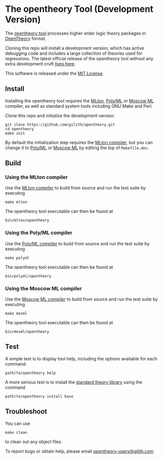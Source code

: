 The opentheory Tool (Development Version)
=========================================

The [opentheory tool][] processes higher order logic theory packages in [OpenTheory][] format.

Cloning this repo will install a development version, which has active debugging code and includes a large collection of theories used for regressions. The latest official release of the opentheory tool without any extra development cruft [lives here][opentheory tool].

This software is released under the [MIT License][].

Install
-------

Installing the opentheory tool requires the [MLton][], [Poly/ML][] or [Moscow ML][] compiler, as well as standard system tools including GNU Make and Perl.

Clone this repo and initialize the development version:

    git clone https://github.com/gilith/opentheory.git
    cd opentheory
    make init

By default the initialization step requires the [MLton compiler][Mlton], but you can change it to [Poly/ML][] or [Moscow ML][] by editing the top of `Makefile.dev`.

Build
-----

### Using the MLton compiler

Use the [MLton compiler][MLton] to build from source and run the test suite by executing

    make mlton

The opentheory tool executable can then be found at

    bin/mlton/opentheory

### Using the Poly/ML compiler

Use the [Poly/ML compiler][Poly/ML] to build from source and run the test suite by executing

    make polyml

The opentheory tool executable can then be found at

    bin/polyml/opentheory

### Using the Moscow ML compiler

Use the [Moscow ML compiler][Moscow ML] to build from source and run the test suite by executing

    make mosml

The opentheory tool executable can then be found at

    bin/mosml/opentheory

Test
----

A simple test is to display tool help, including the options available for each command:

    path/to/opentheory help

A more serious test is to install the [standard theory library][] using the command

    path/to/opentheory install base

Troubleshoot
------------

You can use

    make clean

to clean out any object files.

To report bugs or obtain help, please email <opentheory-users@gilith.com>

[OpenTheory]: http://www.gilith.com/research/opentheory/ "The OpenTheory project home page"
[opentheory tool]: http://www.gilith.com/software/opentheory/ "The opentheory tool"
[standard theory library]: http://opentheory.gilith.com/?pkg=base "The OpenTheory standard theory library"
[MLton]: http://www.mlton.org/ "The MLton compiler"
[Poly/ML]: http://www.polyml.org/ "The Poly/ML compiler"
[Moscow ML]: http://www.dina.dk/~sestoft/mosml.html "The Moscow ML compiler"
[MIT License]: https://github.com/gilith/opentheory/blob/master/LICENSE "MIT License"
